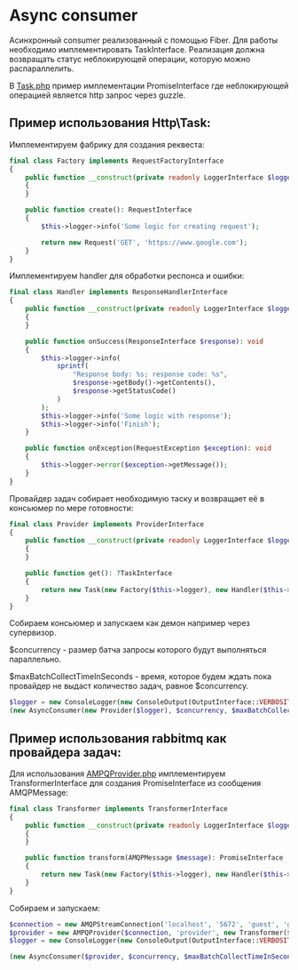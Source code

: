 # Async consumer

Асинхронный consumer реализованный с помощью Fiber. Для работы необходимо имплементировать TaskInterface.
Реализация должна возвращать статус неблокирующей операции, которую можно распараллелить.

В [Task.php](src%2FTask%2FHttp%2FTask.php) пример имплементации PromiseInterface где неблокирующей
операцией является http запрос через guzzle.

## Пример использования Http\Task:

Имплементируем фабрику для создания реквеста:

```php
final class Factory implements RequestFactoryInterface
{
    public function __construct(private readonly LoggerInterface $logger)
    {
    }

    public function create(): RequestInterface
    {
        $this->logger->info('Some logic for creating request');

        return new Request('GET', 'https://www.google.com');
    }
}
```

Имплементируем handler для обработки респонса и ошибки:

```php
final class Handler implements ResponseHandlerInterface
{
    public function __construct(private readonly LoggerInterface $logger)
    {
    }

    public function onSuccess(ResponseInterface $response): void
    {
        $this->logger->info(
            sprintf(
                "Response body: %s; response code: %s",
                $response->getBody()->getContents(),
                $response->getStatusCode()
            )
        );
        $this->logger->info('Some logic with response');
        $this->logger->info('Finish');
    }

    public function onException(RequestException $exception): void
    {
        $this->logger->error($exception->getMessage());
    }
}
```

Провайдер задач собирает необходимую таску и возвращает её в консьюмер по мере готовности:

```php
final class Provider implements ProviderInterface
{
    public function __construct(private readonly LoggerInterface $logger)
    {
    }

    public function get(): ?TaskInterface
    {
        return new Task(new Factory($this->logger), new Handler($this->logger));
    }
}
```

Собираем консьюмер и запускаем как демон например через супервизор.

$concurrency - размер батча запросы которого будут выполняться параллельно.

$maxBatchCollectTimeInSeconds - время, которое будем ждать пока провайдер не выдаст количество задач, равное
$concurrency.

```php
$logger = new ConsoleLogger(new ConsoleOutput(OutputInterface::VERBOSITY_DEBUG));
(new AsyncConsumer(new Provider($logger), $concurrency, $maxBatchCollectTimeInSeconds, $logger))->consume();
```

## Пример использования rabbitmq как провайдера задач:

Для использования [AMPQProvider.php](src%2FProvider%2FAMPQProvider.php) имплементируем TransformerInterface для создания
PromiseInterface из сообщения AMQPMessage:

```php
final class Transformer implements TransformerInterface
{
    public function __construct(private readonly LoggerInterface $logger)
    {
    }

    public function transform(AMQPMessage $message): PromiseInterface
    {
        return new Task(new Factory($this->logger), new Handler($this->logger));
    }
}
```

Собираем и запускаем:

```php
$connection = new AMQPStreamConnection('localhost', '5672', 'guest', 'guest');
$provider = new AMPQProvider($connection, 'provider', new Transformer($logger));
$logger = new ConsoleLogger(new ConsoleOutput(OutputInterface::VERBOSITY_DEBUG));

(new AsyncConsumer($provider, $concurrency, $maxBatchCollectTimeInSeconds, $logger))->consume();
```
